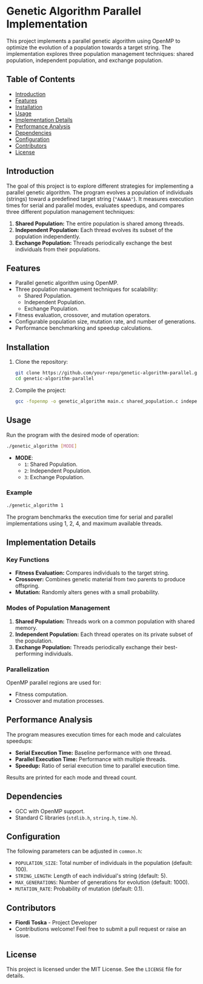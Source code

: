 
# Genetic Algorithm Parallel Implementation

This project implements a parallel genetic algorithm using OpenMP to optimize the evolution of a population towards a target string. The implementation explores three population management techniques: shared population, independent population, and exchange population.

## Table of Contents

- [Introduction](#introduction)
- [Features](#features)
- [Installation](#installation)
- [Usage](#usage)
- [Implementation Details](#implementation-details)
- [Performance Analysis](#performance-analysis)
- [Dependencies](#dependencies)
- [Configuration](#configuration)
- [Contributors](#contributors)
- [License](#license)

## Introduction

The goal of this project is to explore different strategies for implementing a parallel genetic algorithm. The program evolves a population of individuals (strings) toward a predefined target string (`"AAAAA"`). It measures execution times for serial and parallel modes, evaluates speedups, and compares three different population management techniques:
1. **Shared Population:** The entire population is shared among threads.
2. **Independent Population:** Each thread evolves its subset of the population independently.
3. **Exchange Population:** Threads periodically exchange the best individuals from their populations.

## Features

- Parallel genetic algorithm using OpenMP.
- Three population management techniques for scalability:
  - Shared Population.
  - Independent Population.
  - Exchange Population.
- Fitness evaluation, crossover, and mutation operators.
- Configurable population size, mutation rate, and number of generations.
- Performance benchmarking and speedup calculations.

## Installation

1. Clone the repository:
   ```bash
   git clone https://github.com/your-repo/genetic-algorithm-parallel.git
   cd genetic-algorithm-parallel
   ```
2. Compile the project:
   ```bash
   gcc -fopenmp -o genetic_algorithm main.c shared_population.c independent_population.c exchange_population.c common.c calculate_speedup.c
   ```

## Usage

Run the program with the desired mode of operation:
```bash
./genetic_algorithm [MODE]
```
- **MODE**:
  - `1`: Shared Population.
  - `2`: Independent Population.
  - `3`: Exchange Population.

### Example
```bash
./genetic_algorithm 1
```
The program benchmarks the execution time for serial and parallel implementations using 1, 2, 4, and maximum available threads.

## Implementation Details

### Key Functions
- **Fitness Evaluation:** Compares individuals to the target string.
- **Crossover:** Combines genetic material from two parents to produce offspring.
- **Mutation:** Randomly alters genes with a small probability.

### Modes of Population Management
1. **Shared Population:** Threads work on a common population with shared memory.
2. **Independent Population:** Each thread operates on its private subset of the population.
3. **Exchange Population:** Threads periodically exchange their best-performing individuals.

### Parallelization
OpenMP parallel regions are used for:
- Fitness computation.
- Crossover and mutation processes.

## Performance Analysis

The program measures execution times for each mode and calculates speedups:
- **Serial Execution Time:** Baseline performance with one thread.
- **Parallel Execution Time:** Performance with multiple threads.
- **Speedup:** Ratio of serial execution time to parallel execution time.

Results are printed for each mode and thread count.

## Dependencies

- GCC with OpenMP support.
- Standard C libraries (`stdlib.h`, `string.h`, `time.h`).

## Configuration

The following parameters can be adjusted in `common.h`:
- `POPULATION_SIZE`: Total number of individuals in the population (default: 100).
- `STRING_LENGTH`: Length of each individual's string (default: 5).
- `MAX_GENERATIONS`: Number of generations for evolution (default: 1000).
- `MUTATION_RATE`: Probability of mutation (default: 0.1).

## Contributors

- **Fiordi Toska** - Project Developer
- Contributions welcome! Feel free to submit a pull request or raise an issue.

## License

This project is licensed under the MIT License. See the `LICENSE` file for details.
